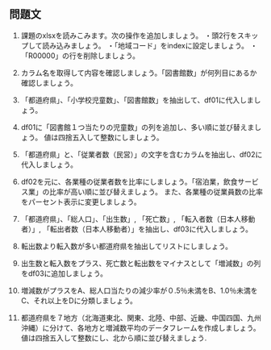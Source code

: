 ## 問題文

1. 課題のxlsxを読みこみます。次の操作を追加しましょう。
    ・頭2行をスキップして読み込みましょう。
    ・「地域コード」をindexに設定しましょう。
    ・「R00000」の行を削除しましょう。

2. カラム名を取得して内容を確認しましょう。「図書館数」が何列目にあるか確認しましょう。

3. 「都道府県」、「小学校児童数」、「図書館数」を抽出して、df01に代入しましょう。
4. df01に「図書館１つ当たりの児童数」の列を追加し、多い順に並び替えましょう。
    値は四捨五入して整数にしましょう。

5. 「都道府県」と、「従業者数（民営）」の文字を含むカラムを抽出し、df02に代入しましょう。
6. df02を元に、各業種の従業者数を比率にしましょう。「宿泊業，飲食サービス業」の比率が高い順に並び替えましょう。
    また、各業種の従業員数の比率をパーセント表示に変更しましょう。

7. 「都道府県」、「総人口」、「出生数」, 「死亡数」, 「転入者数（日本人移動者）」, 「転出者数（日本人移動者）」を抽出し、df03に代入しましょう。
8. 転出数より転入数が多い都道府県を抽出してリストにしましょう。
9. 出生数と転入数をプラス、死亡数と転出数をマイナスとして「増減数」の列をdf03に追加しましょう。
10. 増減数がプラスをA、総人口当たりの減少率が０.5％未満をB、1.0％未満をC、それ以上をDに分類しましょう。
11. 都道府県を７地方（北海道東北、関東、北陸、中部、近畿、中国四国、九州沖縄）に分けて、各地方と増減数平均のデータフレームを作成しましょう。
    値は四捨五入して整数にし、北から順に並び替えましょう.
